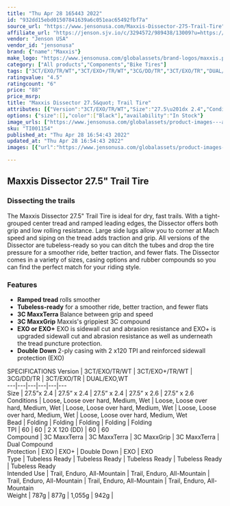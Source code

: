```yaml
---
title: "Thu Apr 28 165443 2022"
id: "932dd15ebd01507841639a6c051eac65492fbf7a"
source_url: "https://www.jensonusa.com/Maxxis-Dissector-275-Trail-Tire"
affiliate_url: "https://jenson.sjv.io/c/3294572/989438/13009?u=https://www.jensonusa.com/Maxxis-Dissector-275-Trail-Tire"
vendor: "Jenson USA"
vendor_id: "jensonusa"
brand: {"name":"Maxxis"}
make_logo: "https://www.jensonusa.com/globalassets/brand-logos/maxxis.png"
category: ["All products","Components","Bike Tires"]
tags: ["3CT/EXO/TR/WT","3CT/EXO+/TR/WT","3CG/DD/TR","3CT/EXO/TR","DUAL/EXO,WT","27.5\u201dx 2.4","27.5\u201d x 2.4","27.5\u201d x 2.4","27.5\u201d x 2.6","27.5\u201d x 2.6","Loose, Loose over hard, Medium, Wet","Loose, Loose over hard, Medium, Wet","Loose, Loose over hard, Medium, Wet","Loose, Loose over hard, Medium, Wet","Loose, Loose over hard, Medium, Wet","Folding","Folding","Folding","Folding","Folding","60","60","2 X 120 (DD)","60","60","3C MaxxTerra","3C MaxxTerra","3C MaxxGrip","3C MaxxTerra","Dual Compound","EXO","EXO+","Double Down","EXO","EXO","Tubeless Ready","Tubeless Ready","Tubeless Ready","Tubeless Ready","Tubeless Ready","Trail, Enduro, All-Mountain","Trail, Enduro, All-Mountain","Trail, Enduro, All-Mountain","Trail, Enduro, All-Mountain","Trail, Enduro, All-Mountain","787g","877g","1,055g","942g","\u00a0"]
ratingvalue: "4.5"
ratingcount: "6"
price: "88"
price_msrp: 
title: "Maxxis Dissector 27.5&quot; Trail Tire"
attributes: [{"Version":"3CT/EXO/TR/WT","Size":"27.5\u201dx 2.4","Conditions":"Loose, Loose over hard, Medium, Wet","Bead":"Folding","TPI":"60","Compound":"3C MaxxTerra","Protection":"EXO","Type":"Tubeless Ready","Intended Use":"Trail, Enduro, All-Mountain","Weight":"787g"}]
options: {"size":[],"color":["Black"],"availability":"In Stock"}
image_urls: ["https://www.jensonusa.com/globalassets/product-images---all-assets/maxxis-2021/ti001154-black.jpg","https://www.jensonusa.com/globalassets/product-images---all-assets/maxxis-2021/ti001154-black2.jpg","https://www.jensonusa.com/globalassets/product-images---all-assets/maxxis-2021/ti001154_1-black.jpg","https://www.jensonusa.com/globalassets/product-images---all-assets/maxxis-2021/ti001154_1-black2.jpg","https://www.jensonusa.com/globalassets/product-images---all-assets/maxxis-2021/ti001154_2-black.jpg","https://www.jensonusa.com/globalassets/product-images---all-assets/maxxis-2021/ti001154_2-black2.jpg"]
sku: "TI001154"
published_at: "Thu Apr 28 16:54:43 2022"
updated_at: "Thu Apr 28 16:54:43 2022"
images: [{"url":"https://www.jensonusa.com/globalassets/product-images---all-assets/maxxis-2021/ti001154-black.jpg","path":"full/b1f988f019fd05e76fb27fdf6eeaddab05064e9b.jpg","checksum":"bd39df5ee0680071db6faa273fee38bc","status":"downloaded"},{"url":"https://www.jensonusa.com/globalassets/product-images---all-assets/maxxis-2021/ti001154-black2.jpg","path":"full/ffaff6f73dc22c65e76ea1f16c53426a11368f24.jpg","checksum":"bd39df5ee0680071db6faa273fee38bc","status":"downloaded"},{"url":"https://www.jensonusa.com/globalassets/product-images---all-assets/maxxis-2021/ti001154_1-black.jpg","path":"full/340e5778da64dcdcf66236c74d65bcbd1cfbd92c.jpg","checksum":"2cd7aa4c9dcad4c9796f28227e5cd03e","status":"downloaded"},{"url":"https://www.jensonusa.com/globalassets/product-images---all-assets/maxxis-2021/ti001154_1-black2.jpg","path":"full/c361dae47321004e22884ce47af0ea4dc79e3706.jpg","checksum":"2cd7aa4c9dcad4c9796f28227e5cd03e","status":"downloaded"},{"url":"https://www.jensonusa.com/globalassets/product-images---all-assets/maxxis-2021/ti001154_2-black.jpg","path":"full/fe890cafca9103cdb3026128490af5888f05e21c.jpg","checksum":"d7fdcea8d16e9a71f22b97ea7109d1cb","status":"downloaded"},{"url":"https://www.jensonusa.com/globalassets/product-images---all-assets/maxxis-2021/ti001154_2-black2.jpg","path":"full/697200a90a5d530a236d6977f1089c76bdc9a3e4.jpg","checksum":"d7fdcea8d16e9a71f22b97ea7109d1cb","status":"downloaded"}]

---
```

## Maxxis Dissector 27.5" Trail Tire

### Dissecting the trails

The Maxxis Dissector 27.5" Trail Tire is ideal for dry, fast trails. With a
tight-grouped center tread and ramped leading edges, the Dissector offers both
grip and low rolling resistance. Large side lugs allow you to corner at Mach
speed and siping on the tread adds traction and grip. All versions of the
Dissector are tubeless-ready so you can ditch the tubes and drop the tire
pressure for a smoother ride, better traction, and fewer flats. The Dissector
comes in a variety of sizes, casing options and rubber compounds so you can
find the perfect match for your riding style.

### Features

  * **Ramped tread** rolls smoother
  * **Tubeless-ready** for a smoother ride, better traction, and fewer flats
  * **3C MaxxTerra** Balance between grip and speed
  * **3C MaxxGrip** Maxxis's grippiest 3C compound
  * **EXO or EXO+** EXO is sidewall cut and abrasion resistance and EXO+ is upgraded sidewall cut and abrasion resistance as well as underneath the tread puncture protection.
  * **Double Down** 2-ply casing with 2 x120 TPI and reinforced sidewall protection (EXO)

SPECIFICATIONS Version | 3CT/EXO/TR/WT | 3CT/EXO+/TR/WT | 3CG/DD/TR |
3CT/EXO/TR | DUAL/EXO,WT  
---|---|---|---|---|---  
Size | 27.5”x 2.4 | 27.5” x 2.4 | 27.5” x 2.4 | 27.5” x 2.6 | 27.5” x 2.6  
Conditions | Loose, Loose over hard, Medium, Wet | Loose, Loose over hard,
Medium, Wet | Loose, Loose over hard, Medium, Wet | Loose, Loose over hard,
Medium, Wet | Loose, Loose over hard, Medium, Wet  
Bead | Folding | Folding | Folding | Folding | Folding  
TPI | 60 | 60 | 2 X 120 (DD) | 60 | 60  
Compound | 3C MaxxTerra | 3C MaxxTerra | 3C MaxxGrip | 3C MaxxTerra | Dual
Compound  
Protection | EXO | EXO+ | Double Down | EXO | EXO  
Type | Tubeless Ready | Tubeless Ready | Tubeless Ready | Tubeless Ready |
Tubeless Ready  
Intended Use | Trail, Enduro, All-Mountain | Trail, Enduro, All-Mountain |
Trail, Enduro, All-Mountain | Trail, Enduro, All-Mountain | Trail, Enduro,
All-Mountain  
Weight | 787g | 877g | 1,055g | 942g |

